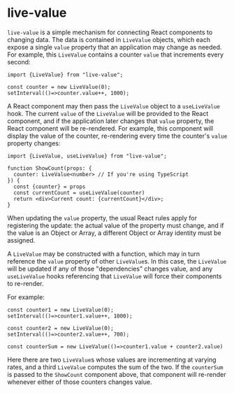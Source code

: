 # live-value

`live-value` is a simple mechanism for connecting React components to changing data.  The data is contained in `LiveValue` objects, which each expose a single `value` property that an application may change as needed.  For example, this `LiveValue` contains a counter `value` that increments every second:

```
import {LiveValue} from "live-value";

const counter = new LiveValue(0);
setInterval(()=>counter.value++, 1000);
```

A React component may then pass the `LiveValue` object to a `useLiveValue` hook.  The current `value` of the `LiveValue` will be provided to the React component, and if the application later changes that `value` property, the React component will be re-rendered.  For example, this component will display the value of the counter, re-rendering every time the counter's `value` property changes:

```
import {LiveValue, useLiveValue} from "live-value";

function ShowCount(props: {
  counter: LiveValue<number> // If you're using TypeScript
}) {
  const {counter} = props
  const currentCount = useLiveValue(counter)
  return <div>Current count: {currentCount}</div>;
}
```

When updating the `value` property, the usual React rules apply for registering the update: the actual value of the property must change, and if the value is an Object or Array, a different Object or Array identity must be assigned.

A `LiveValue` may be constructed with a function, which may in turn reference the `value` property of other `LiveValue`s.  In this case, the `LiveValue` will be updated if any of those "dependencies" changes value, and any `useLiveValue` hooks referencing that `LiveValue` will force their components to re-render.

For example:

```
const counter1 = new LiveValue(0);
setInterval(()=>counter1.value++, 1000);

const counter2 = new LiveValue(0);
setInterval(()=>counter2.value++, 700);

const counterSum = new LiveValue(()=>counter1.value + counter2.value)
```

Here there are two `LiveValue`s whose values are incrementing at varying rates, and a third `LiveValue` computes the sum of the two.  If the `counterSum` is passed to the `ShowCount` component above, that component will re-render whenever either of those counters changes value.
